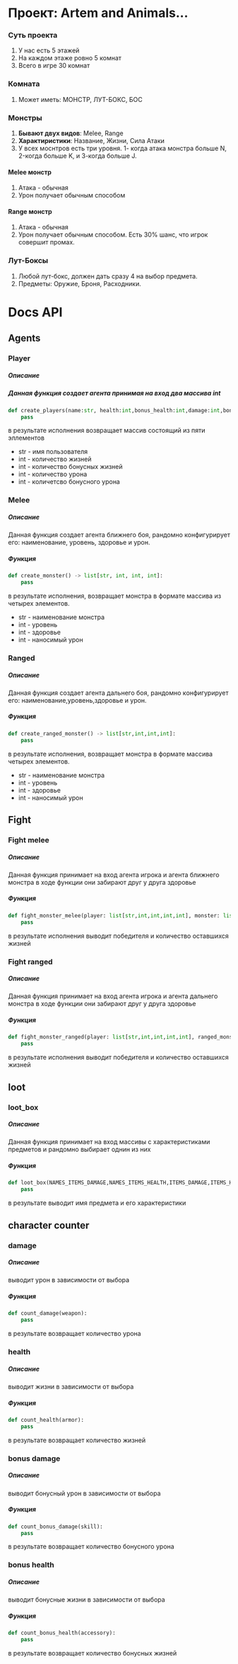 # Проект: Artem and Animals...

### Суть проекта

1. У нас есть 5 этажей
2. На каждом этаже ровно 5 комнат
3. Всего в игре 30 комнат

### Комната

1. Может иметь: МОНСТР, ЛУТ-БОКС, БОС


### Монстры
1. **Бывают двух видов**: Melee, Range
2. **Характиристики**: Название, Жизни, Сила Атаки
3. У всех моснтров есть три уровня. 1- когда атака монстра больше N, 2-когда больше K, и 3-когда больше J.

#### Melee монстр
1. Атака - обычная
2. Урон получает обычным способом

#### Range монстр
1. Атака - обычная
2. Урон получает обычным способом. Есть 30% шанс, что игрок совершит промах.

### Лут-Боксы
1. Любой лут-бокс, должен дать сразу 4 на выбор предмета.
2. Предметы: Оружие, Броня, Расходники.

# Docs API

## Agents

### Player

##### Описание

##### Данная функция создает агента принимая на вход два массива int

```Python
def create_players(name:str, health:int,bonus_health:int,damage:int,bonus_damage:int) -> list:[str,int,int,int,int]:
    pass
```
в результате исполнения возвращает массив состоящий из пяти эллементов

- str - имя пользователя
- int - количество жизней
- int - количество бонусных жизней
- int - количество урона
- int - количетсво бонусного урона

### Melee

##### Описание
Данная функция создает агента ближнего боя, рандомно конфигурирует его: наименование, уровень, здоровье и урон.

##### Функция

```Python
def create_monster() -> list[str, int, int, int]: 
    pass
```
в результате исполнения, возвращает монстра в формате массива из четырех элементов.
- str - наименование монстра
- int - уровень
- int - здоровье
- int - наносимый урон

### Ranged

##### Описание
Данная функция создает агента дальнего боя, рандомно конфигурирует его: наименование,уровень,здоровье и урон.

##### Функция

```Python
def create_ranged_monster() -> list[str,int,int,int]:
    pass
```
в результате исполнения, возвращает монстра в формате массива четырех элементов.
- str - наименование монстра
- int - уровень
- int - здоровье
- int - наносимый урон

## Fight

### Fight melee

##### Описание
Данная функция принимает на вход агента игрока и агента ближнего монстра в ходе функции они забирают друг у друга здоровье 

##### Функция
```Python
def fight_monster_melee(player: list[str,int,int,int,int], monster: list[str, int,int, int]):
    pass
```
в результате исполнения выводит победителя и количество оставшихся жизней

### Fight ranged

##### Описание
Данная функция принимает на вход агента игрока и агента дальнего монстра в ходе функции они забирают друг у друга здоровье 

##### Функция
```Python
def fight_monster_ranged(player: list[str,int,int,int,int], ranged_monster: list[str, int,int, int]):
    pass
```
в результате исполнения выводит победителя и количество оставшихся жизней

## loot

### loot_box

##### Описание
Данная функция принимает на вход массивы с характеристиками предметов и рандомно выбирает однин из них

##### Функция
```Python
def loot_box(NAMES_ITEMS_DAMAGE,NAMES_ITEMS_HEALTH,ITEMS_DAMAGE,ITEMS_HEALTH,damage,skill,damage_list,health,health_list):
    pass
```
в результате выводит имя предмета и его характеристики

## character counter

### damage 

##### Описание
выводит урон в зависимости от выбора

##### Функция
```Python
def count_damage(weapon):
    pass
```
в результате возвращает количество урона

###  health

##### Описание
выводит жизни в зависимости от выбора

##### Функция
```Python
def count_health(armor):
    pass
```
в результате возвращает количество жизней

### bonus damage

##### Описание
выводит бонусный урон в зависимости от выбора

##### Функция
```Python
def count_bonus_damage(skill):
    pass
```
в результате возвращает количество бонусного урона

### bonus health

##### Описание
выводит бонусные жизни в зависимости от выбора

##### Функция
```Python
def count_bonus_health(accessory):
    pass
```
в результате возвращает количество бонусных жизней


